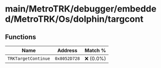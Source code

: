 # main/MetroTRK/debugger/embedded/MetroTRK/Os/dolphin/targcont

## Functions

| Name | Address | Match % |
|------|---------|---------|
| `TRKTargetContinue` | `0x8052D728` | :x: (0.0%) |